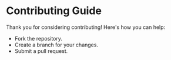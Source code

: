 # Contributing Guide

Thank you for considering contributing! Here's how you can help:
- Fork the repository.
- Create a branch for your changes.
- Submit a pull request.
